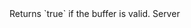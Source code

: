 <function name="IsValid" parent="CBaseClient" type="classfunc">
	<description>
		Returns `true` if the buffer is valid.
		<added version="0.7"></added>
	</description>
	<realm>Server</realm>
	<rets>
		<ret name="" type="boolean"></ret>
	</rets>
</function>